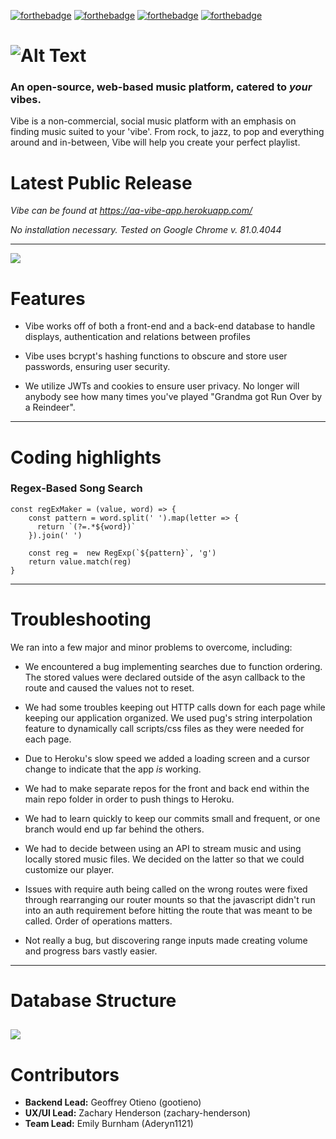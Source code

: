 [![forthebadge](https://forthebadge.com/images/badges/made-with-javascript.svg)](https://forthebadge.com) [![forthebadge](https://forthebadge.com/images/badges/made-with-pug.svg)](https://forthebadge.com)
[![forthebadge](https://forthebadge.com/images/badges/uses-html.svg)](https://forthebadge.com)
[![forthebadge](https://forthebadge.com/images/badges/built-with-love.svg)](https://forthebadge.com)

# ![Alt Text](https://i.imgur.com/FNi3qlt.gif)
### An open-source, web-based music platform, catered to *your* vibes.

Vibe is a non-commercial, social music platform with an emphasis on finding music suited to your 'vibe'.
From rock, to jazz, to pop and everything around and in-between, Vibe will help you create your perfect playlist.


# Latest Public Release

*Vibe can be found at https://aa-vibe-app.herokuapp.com/*

*No installation necessary. Tested on Google Chrome v. 81.0.4044*

---
![](https://i.gyazo.com/66db483da45cd066b308acd25faac651.jpg)




# Features
- Vibe works off of both a front-end and a back-end database to handle displays, authentication and relations between profiles

- Vibe uses bcrypt's hashing functions to obscure and store user passwords, ensuring user security.

- We utilize JWTs and cookies to ensure user privacy. No longer will anybody see how many times you've played "Grandma got Run Over by a Reindeer".

---
# Coding highlights

### Regex-Based Song Search
```
const regExMaker = (value, word) => {
    const pattern = word.split(' ').map(letter => {
      return `(?=.*${word})`
    }).join(' ')
  
    const reg =  new RegExp(`${pattern}`, 'g')
    return value.match(reg)
}
```
---
# Troubleshooting

We ran into a few major and minor problems to overcome, including:

- We encountered a bug implementing searches due to function ordering. The stored values were declared outside of the asyn callback to the route and caused the values not to reset.

- We had some troubles keeping out HTTP calls down for each page while keeping our application organized. We used pug's string interpolation feature to dynamically call scripts/css files as they were needed for each page. 

- Due to Heroku's slow speed we added a loading screen and a cursor change to indicate that the app *is* working.

- We had to make separate repos for the front and back end within the main repo folder in order to push things to Heroku.

- We had to learn quickly to keep our commits small and frequent, or one branch would end up far behind the others.

- We had to decide between using an API to stream music and using locally stored music files. We decided on the latter so that we could customize our player.

- Issues with require auth being called on the wrong routes were fixed through rearranging our router mounts so that the javascript didn't run into an auth requirement before hitting the route that was meant to be called. Order of operations matters.

- Not really a bug, but discovering range inputs made creating volume and progress bars vastly easier.

---
# Database Structure

![](https://i.imgur.com/qIx984r.png)
---
# Contributors
-  **Backend Lead:** Geoffrey Otieno (gootieno)
-  **UX/UI Lead:** Zachary Henderson (zachary-henderson)
-  **Team Lead:** Emily Burnham (Aderyn1121)

